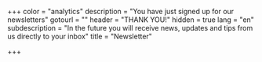 +++
color = "analytics"
description = "You have just signed up for our newsletters"
gotourl = ""
header = "THANK YOU!"
hidden = true
lang = "en"
subdescription = "In the future you will receive news, updates and tips from us directly to your inbox"
title = "Newsletter"

+++
